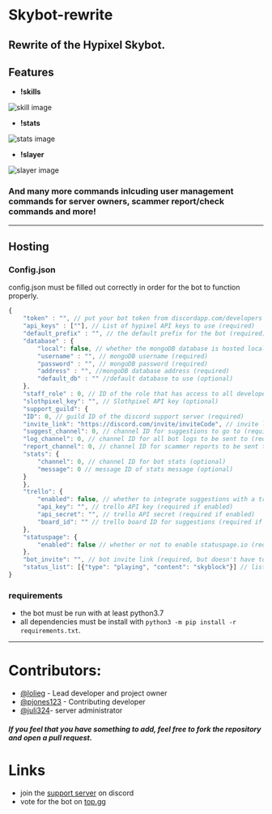 # Skybot-rewrite
Rewrite of the Hypixel Skybot.
---

## Features
- **!skills**

![skill image](https://cdn.discordapp.com/attachments/667402160505487360/741030715923103787/unknown.png)

- **!stats**

![stats image](https://cdn.discordapp.com/attachments/667402160505487360/741030821854445658/unknown.png)

- **!slayer**

![slayer image](https://cdn.discordapp.com/attachments/667402160505487360/741030911134400632/unknown.png)
### And many more commands inlcuding user management commands for server owners, scammer report/check commands and more!
---
## Hosting

### Config.json
config.json must be filled out correctly in order for the bot to function properly.
```javascript
{
    "token" : "", // put your bot token from discordapp.com/developers here (required)
    "api_keys" : [""], // List of hypixel API keys to use (required)
    "default_prefix" : "", // the default prefix for the bot (required)
    "database" : {
        "local": false, // whether the mongoDB database is hosted locally or on MongoDB atlas (required)
        "username" : "", // mongoDB username (required)
        "password" : "", // mongoDB password (required)
        "address" : "", //mongoDB database address (required)
        "default_db" : "" //default database to use (optional)
    },
    "staff_role" : 0, // ID of the role that has access to all developer commands (required)
    "slothpixel_key": "", // Slothpixel API key (optional)
    "support_guild": {
	"ID": 0, // guild ID of the discord support server (required)
	"invite_link": "https://discord.com/invite/inviteCode", // invite link for the discord support server (required)
    "suggest_channel": 0, // channel ID for suggestions to go to (required)
    "log_channel": 0, // channel ID for all bot logs to be sent to (required)
    "report_channel": 0, // channel ID for scammer reports to be sent to (required)
    "stats": {
        "channel": 0, // channel ID for bot stats (optional)
        "message": 0 // message ID of stats message (optional)
    }
    },
    "trello": {
        "enabled": false, // whether to integrate suggestions with a trello board (required)
        "api_key": "", // trello API key (required if enabled)
        "api_secret": "", // trello API secret (required if enabled)
        "board_id": "" // trello board ID for suggestions (required if enabled)
    },
    "statuspage": {
        "enabled": false // whether or not to enable statuspage.io (required)
    },
    "bot_invite": "", // bot invite link (required, but doesn't have to work)
    "status_list": [{"type": "playing", "content": "skyblock"}] // list of statuses for the bot (required)
}
```
### requirements
- the bot must be run with at least python3.7
- all dependencies must be install with `python3 -m pip install -r requirements.txt`.
---
# Contributors:
- [@lolieg](https://github.com/lolieg) - Lead developer and project owner
- [@pjones123](https://github.com/pjones123) - Contributing developer
- [@juli324](https://github.com/Juli324)- server administrator
##### If you feel that you have something to add, feel free to fork the repository and open a pull request.
# Links
- join the [support server](https://discord.gg/7fPv2uY2Tf) on discord
- vote for the bot on [top.gg](https://top.gg/bot/630106665387032576)

